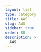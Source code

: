 ```yaml
---
layout: list
type: category
title: AWS
slug: AWS
sidebar: true
order: 80
description: >
  AWS
---
```

